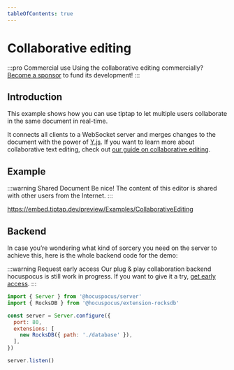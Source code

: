 ```yaml
---
tableOfContents: true
---
```


# Collaborative editing

:::pro Commercial use
Using the collaborative editing commercially? [Become a sponsor](/sponsor) to fund its development!
:::

## Introduction
This example shows how you can use tiptap to let multiple users collaborate in the same document in real-time.

It connects all clients to a WebSocket server and merges changes to the document with the power of [Y.js](https://github.com/yjs/yjs). If you want to learn more about collaborative text editing, check out [our guide on collaborative editing](/guide/collaborative-editing).

## Example
:::warning Shared Document
Be nice! The content of this editor is shared with other users from the Internet.
:::

https://embed.tiptap.dev/preview/Examples/CollaborativeEditing

## Backend
In case you’re wondering what kind of sorcery you need on the server to achieve this, here is the whole backend code for the demo:

:::warning Request early access
Our plug & play collaboration backend hocuspocus is still work in progress. If you want to give it a try, [get early access](https://www.hocuspocus.dev).
:::

```js
import { Server } from '@hocuspocus/server'
import { RocksDB } from '@hocuspocus/extension-rocksdb'

const server = Server.configure({
  port: 80,
  extensions: [
    new RocksDB({ path: './database' }),
  ],
})

server.listen()
```
